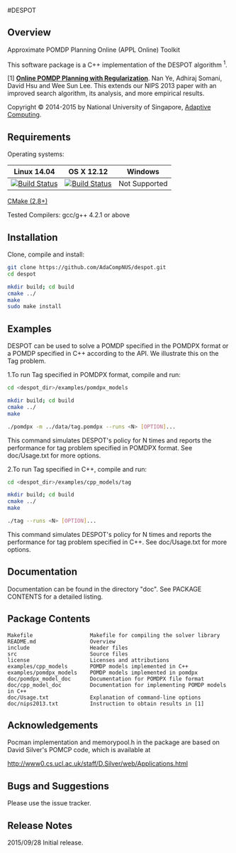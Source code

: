 #DESPOT

## Overview
Approximate POMDP Planning Online (APPL Online) Toolkit

This software package is a C++ implementation of the DESPOT algorithm <sup>1</sup>.

[1] [**Online POMDP Planning with Regularization**](http://bigbird.comp.nus.edu.sg/pmwiki/farm/motion/uploads/Site/nips13.pdf). Nan Ye, Adhiraj Somani, David Hsu and Wee Sun Lee. 
This extends our NIPS 2013 paper with an improved search algorithm, its analysis, and more empirical results.

Copyright &copy; 2014-2015 by National University of Singapore, [Adaptive Computing](http://bigbird.comp.nus.edu.sg/m2ap/wordpress/).

## Requirements

Operating systems:

<!--| Linux 14.04| OS X (10.1)  | Windows  |
|:------------- |:-------------:|: -----:|
|[![Build Status](https://semaphoreapp.com/api/v1/projects/d4cca506-99be-44d2-b19e-176f36ec8cf1/128505/shields_badge.svg)](https://semaphoreapp.com/boennemann/badges)| [![Build Status](https://semaphoreapp.com/api/v1/projects/d4cca506-99be-44d2-b19e-176f36ec8cf1/128505/shields_badge.svg)](https://semaphoreapp.com/boennemann/badges) | Not Supported |-->

| Linux 14.04       | OS X 12.12           | Windows  |
| :-------------: |:-------------:|:-----:|
|[![Build Status](https://semaphoreapp.com/api/v1/projects/d4cca506-99be-44d2-b19e-176f36ec8cf1/128505/shields_badge.svg)](https://semaphoreapp.com/boennemann/badges)      | [![Build Status](https://semaphoreapp.com/api/v1/projects/d4cca506-99be-44d2-b19e-176f36ec8cf1/128505/shields_badge.svg)](https://semaphoreapp.com/boennemann/badges) | Not Supported |

[CMake (2.8+)](https://cmake.org/install/)

Tested Compilers: gcc/g++ 4.2.1 or above

## Installation

Clone, compile and install:
```bash
git clone https://github.com/AdaCompNUS/despot.git
cd despot

mkdir build; cd build
cmake ../
make
sudo make install
```

## Examples

DESPOT can be used to solve a POMDP specified in the POMDPX format or a POMDP
specified in C++ according to the API. We illustrate this on the Tag problem.

1.To run Tag specified in POMDPX format, compile and run:

```bash
cd <despot_dir>/examples/pomdpx_models

mkdir build; cd build
cmake ../
make

./pomdpx -m ../data/tag.pomdpx --runs <N> [OPTION]...
```

This command simulates DESPOT's policy for N times and reports the
performance for tag problem specified in POMDPX format. See doc/Usage.txt for 
more options.

2.To run Tag specified in C++, compile and run: 
```bash
cd <despot_dir>/examples/cpp_models/tag

mkdir build; cd build
cmake ../
make

./tag --runs <N> [OPTION]...
```

This command simulates DESPOT's policy for N times and reports the
performance for tag problem specified in C++. See doc/Usage.txt for more options.


## Documentation

Documentation can be found in the directory "doc". See PACKAGE CONTENTS for a detailed listing.


## Package Contents

```
Makefile                  Makefile for compiling the solver library
README.md                 Overview
include                   Header files
src                       Source files
license                   Licenses and attributions
examples/cpp_models       POMDP models implemented in C++
examples/pomdpx_models    POMDP models implemented in pomdpx
doc/pomdpx_model_doc      Documentation for POMDPX file format
doc/cpp_model_doc         Documentation for implementing POMDP models in C++
doc/Usage.txt             Explanation of command-line options
doc/nips2013.txt          Instruction to obtain results in [1]
```

## Acknowledgements

Pocman implementation and memorypool.h in the package are based on David
Silver's POMCP code, which is available at

  http://www0.cs.ucl.ac.uk/staff/D.Silver/web/Applications.html

## Bugs and Suggestions
Please use the issue tracker.

## Release Notes
2015/09/28 Initial release.

